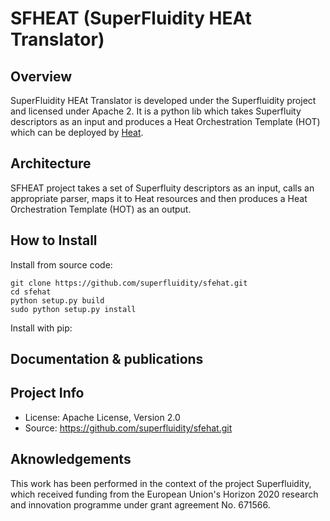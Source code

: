 # SFHEAT (SuperFluidity HEAt Translator)


## Overview
SuperFluidity HEAt Translator is developed under the Superfluidity project and licensed under Apache 2.
It is a python lib which takes Superfluity descriptors as an input and produces a
Heat Orchestration Template (HOT) which can be deployed by [Heat](https://docs.openstack.org/heat/latest/).


## Architecture
SFHEAT project takes a set of Superfluity descriptors as an input, calls an appropriate parser, 
maps it to Heat resources and then produces a Heat Orchestration Template (HOT) as an output.

## How to Install

Install from source code:

    git clone https://github.com/superfluidity/sfehat.git
    cd sfehat
    python setup.py build
    sudo python setup.py install

Install with pip:


## Documentation & publications


## Project Info
* License: Apache License, Version 2.0
* Source: https://github.com/superfluidity/sfehat.git

## Aknowledgements
This work has been performed in the context of the project Superfluidity, which
received funding from the European Union's Horizon 2020 research and innovation programme
under grant agreement No. 671566.